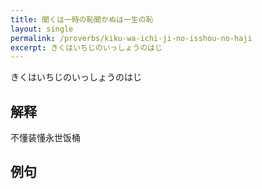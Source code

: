 ```yaml
---
title: 聞くは一時の恥聞かぬは一生の恥
layout: single
permalink: /proverbs/kiku-wa-ichi-ji-no-isshou-no-haji
excerpt: きくはいちじのいっしょうのはじ
---
```


きくはいちじのいっしょうのはじ

## 解释

不懂装懂永世饭桶

## 例句

